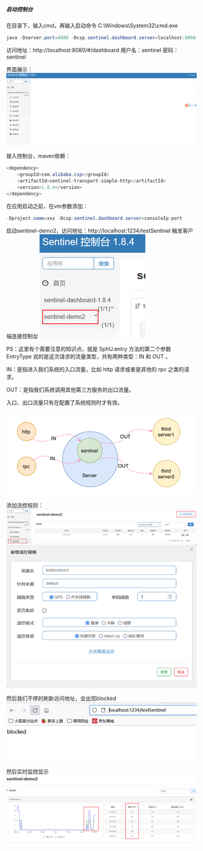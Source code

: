 ##### 启动控制台
在目录下，输入cmd，再输入启动命令
C:\Windows\System32\cmd.exe
```java
java -Dserver.port=8080 -Dcsp.sentinel.dashboard.server=localhost:8080 -jar sentinel-dashboard-1.8.4.jar
```

访问地址：http://localhost:8080/#/dashboard
用户名：sentinel
密码：sentinel

界面展示：
![image](../../../images/Snipaste_2022-05-27_03-45-34.png)

接入控制台，maven依赖：
```java
<dependency>
    <groupId>com.alibaba.csp</groupId>
    <artifactId>sentinel-transport-simple-http</artifactId>
    <version>1.8.4</version>
</dependency>
```

在应用启动之前，在vm参数添加：
```java
-Dproject.name=xxx -Dcsp.sentinel.dashboard.server=consoleIp:port
```
启动sentinel-demo2，访问地址：http://localhost:1234/testSentinel
触发客户端连接控制台
![image](../../../images/Snipaste_2022-05-27_04-05-53.png)

PS：这里有个需要注意的知识点，就是 SphU.entry 方法的第二个参数 EntryType 说的是这次请求的流量类型，共有两种类型：IN 和 OUT 。

IN：是指进入我们系统的入口流量，比如 http 请求或者是其他的 rpc 之类的请求。

OUT：是指我们系统调用其他第三方服务的出口流量。

入口、出口流量只有在配置了系统规则时才有效。

![image](../../../images/Snipaste_2022-05-27_04-07-12.png)

添加流控规则：
![image](../../../images/Snipaste_2022-05-27_04-09-25.png)
![image](../../../images/Snipaste_2022-05-27_04-08-34.png)

然后我们不停的刷新访问地址，会出现blocked
![image](../../../images/Snipaste_2022-05-27_04-10-37.png)

然后实时监控显示
![image](../../../images/Snipaste_2022-05-27_04-12-35.png)